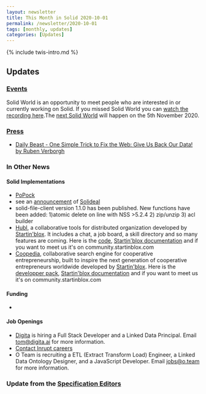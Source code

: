 ```yaml
---
layout: newsletter
title: This Month in Solid 2020-10-01
permalink: /newsletter/2020-10-01
tags: [monthly, updates]
categories: [Updates]
---
```

{% include twis-intro.md %}

## Updates

### [Events](https://solidproject.org/events)
Solid World is an opportunity to meet people who are interested in or currently working on Solid. If you missed Solid World you can [watch the recording here]().The [next Solid World]() will happen on the 5th November 2020. 

### [Press](https://solidproject.org/press)
* [Daily Beast - One Simple Trick to Fix the Web: Give Us Back Our Data! by Ruben Verborgh](https://www.thedailybeast.com/one-simple-trick-to-fix-the-web-give-us-back-our-data)

### In Other News

#### Solid Implementations
* [PoPock](https://scenaristeur.github.io/solid-vue-panes/chat)
* see an [announcement](https://forum.solidproject.org/t/making-access-to-solid-pods-data-a-breeze-solideal-storage/3427) of [Solideal](https://github.com/solideal/storage)
* solid-file-client version 1.1.0 has been published. New functions have been added: 1)atomic delete on line with NSS >5.2.4 2) zip/unzip 3) acl builder
* [Hubl](https://hubl.world/en/), a collaborative tools for distributed organization developed by [Startin'blox](https://startinblox.com/en/). It includes a chat, a job board, a skill directory and so many features are coming. Here is the [code](https://git.startinblox.com/applications/hubl), [Startin'blox documentation](https://docs.startinblox.com) and if you want to meet us it's on community.startinblox.com
* [Coopedia](https://coopedia.starter.coop/en/), collaborative search engine for cooperative entrepreneurship, built to inspire the next generation of cooperative entrepreneurs worldwide developed by [Startin'blox](https://startinblox.com/en/). Here is the [developper pack](https://coopseurope.coop/sites/default/files/Developer%20Pack%20Coopedia.pdf), [Startin'blox documentation](https://docs.startinblox.com) and if you want to meet us it's on community.startinblox.com

#### Funding 
* 

#### Job Openings
* [Digita](https://www.digita.ai/careers) is hiring a Full Stack Developer and a Linked Data Principal. Email tom@digita.ai for more information.
* [Contact Inrupt careers](https://inrupt.com/careers) 
* O Team is recruiting a ETL (Extract Transform Load) Engineer, a Linked Data Ontology Designer, and a JavaScript Developer. Email jobs@o.team for more information. 

### Update from the [Specification Editors](https://github.com/solid/process/blob/master/editors.md)
